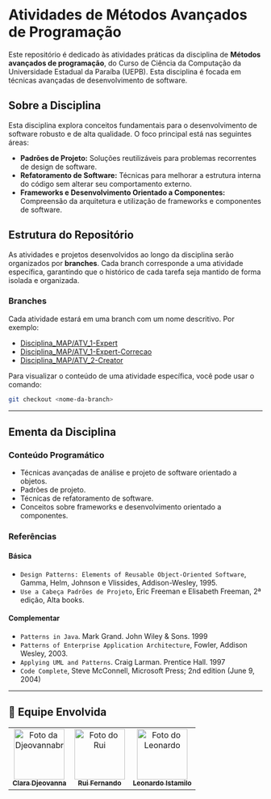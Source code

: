 # Atividades de Métodos Avançados de Programação

Este repositório é dedicado às atividades práticas da disciplina de **Métodos avançados de programação**, do Curso de Ciência da Computação da Universidade Estadual da Paraíba (UEPB). Esta disciplina é focada em técnicas avançadas de desenvolvimento de software.

## Sobre a Disciplina

Esta disciplina explora conceitos fundamentais para o desenvolvimento de software robusto e de alta qualidade. O foco principal está nas seguintes áreas:

  * **Padrões de Projeto:** Soluções reutilizáveis para problemas recorrentes de design de software.
  * **Refatoramento de Software:** Técnicas para melhorar a estrutura interna do código sem alterar seu comportamento externo.
  * **Frameworks e Desenvolvimento Orientado a Componentes:** Compreensão da arquitetura e utilização de frameworks e componentes de software.

## Estrutura do Repositório

As atividades e projetos desenvolvidos ao longo da disciplina serão organizados por **branches**. Cada branch corresponde a uma atividade específica, garantindo que o histórico de cada tarefa seja mantido de forma isolada e organizada.

### Branches

Cada atividade estará em uma branch com um nome descritivo. Por exemplo:

  * [Disciplina_MAP/ATV_1-Expert](https://github.com/leonardo-istamilo/Disciplina_MAP/tree/ATV_1-Expert)
  * [Disciplina_MAP/ATV_1-Expert-Correcao](https://github.com/leonardo-istamilo/Disciplina_MAP/tree/ATV_1-Expert-Correcao)
  * [Disciplina_MAP/ATV_2-Creator](https://github.com/leonardo-istamilo/Disciplina_MAP/tree/ATV_2-Creator)

Para visualizar o conteúdo de uma atividade específica, você pode usar o comando:

```bash
git checkout <nome-da-branch>
```

-----

## Ementa da Disciplina

### Conteúdo Programático

* Técnicas avançadas de análise e projeto de software orientado a objetos.
* Padrões de projeto.
* Técnicas de refatoramento de software.
* Conceitos sobre frameworks e desenvolvimento orientado a componentes.

### Referências

#### Básica

* `Design Patterns: Elements of Reusable Object-Oriented Software`, Gamma, Helm, Johnson e Vlissides, Addison-Wesley, 1995.
* `Use a Cabeça Padrões de Projeto`, Eric Freeman e Elisabeth Freeman, 2ª edição, Alta books.

#### Complementar

* `Patterns in Java`. Mark Grand. John Wiley & Sons. 1999
* `Patterns of Enterprise Application Architecture`, Fowler, Addison Wesley, 2003.
* `Applying UML and Patterns`. Craig Larman. Prentice Hall. 1997
* `Code Complete`, Steve McConnell, Microsoft Press; 2nd edition (June 9, 2004)

-----
## 👥 Equipe Envolvida

<table>
  <tr>
    <td align="center">
      <a href="https://github.com/clarafari">
        <img src="https://github.com/clarafari.png" width="100px;" alt="Foto da Djeovannabr"/><br />
        <sub><b>Clara Djeovanna</b></sub>
      </a><br />
    </td>
    <td align="center">
      <a href="https://github.com/rui-fernando">
        <img src="https://github.com/rui-fernando.png" width="100px;" alt="Foto do Rui"/><br />
        <sub><b>Rui Fernando</b></sub>
      </a><br />
    </td>
    <td align="center">
      <a href="https://github.com/leonardo-istamilo">
        <img src="https://github.com/leonardo-istamilo.png" width="100px;" alt="Foto do Leonardo"/><br />
        <sub><b>Leonardo Istamilo</b></sub>
      </a><br />
    </td>
  </tr>
</table>
